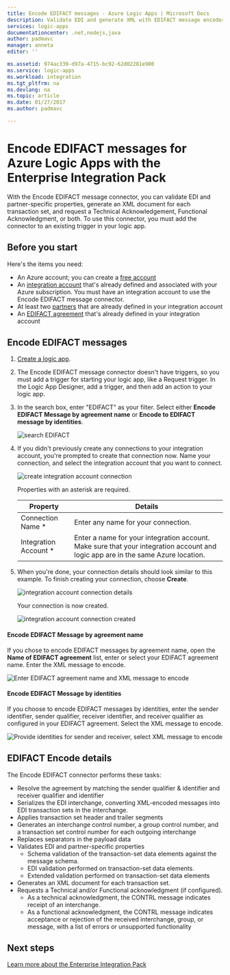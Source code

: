 ```yaml
---
title: Encode EDIFACT messages - Azure Logic Apps | Microsoft Docs
description: Validate EDI and generate XML with EDIFACT message encoder in the Enterprise Integration Pack for Azure Logic Apps
services: logic-apps
documentationcenter: .net,nodejs,java
author: padmavc
manager: anneta
editor: ''

ms.assetid: 974ac339-d97a-4715-bc92-62d02281e900
ms.service: logic-apps
ms.workload: integration
ms.tgt_pltfrm: na
ms.devlang: na
ms.topic: article
ms.date: 01/27/2017
ms.author: padmavc

---
```

# Encode EDIFACT messages for Azure Logic Apps with the Enterprise Integration Pack

With the Encode EDIFACT message connector, you can validate EDI and partner-specific properties, 
generate an XML document for each transaction set, 
and request a Technical Acknowledgement, Functional Acknowledgment, or both.
To use this connector, you must add the connector to an existing trigger in your logic app.

## Before you start

Here's the items you need:

* An Azure account; you can create a [free account](https://azure.microsoft.com/free)
* An [integration account](logic-apps-enterprise-integration-create-integration-account.md) 
that's already defined and associated with your Azure subscription. 
You must have an integration account to use the Encode EDIFACT message connector. 
* At least two [partners](logic-apps-enterprise-integration-partners.md) 
that are already defined in your integration account
* An [EDIFACT agreement](logic-apps-enterprise-integration-edifact.md) 
that's already defined in your integration account

## Encode EDIFACT messages

1. [Create a logic app](logic-apps-create-a-logic-app.md).

2. The Encode EDIFACT message connector doesn't have triggers, 
so you must add a trigger for starting your logic app, like a Request trigger. 
In the Logic App Designer, add a trigger, and then add an action to your logic app.

3.	In the search box, enter "EDIFACT" as your filter. 
Select either **Encode EDIFACT Message by agreement name** or 
**Encode to EDIFACT message by identities**.
   
    ![search EDIFACT](media/logic-apps-enterprise-integration-edifact-encode/edifactdecodeimage1.png)  

3. If you didn't previously create any connections to your integration account, 
you're prompted to create that connection now. Name your connection, 
and select the integration account that you want to connect.

    ![create integration account connection](media/logic-apps-enterprise-integration-edifact-encode/edifactencodeimage1.png)  

	Properties with an asterisk are required.

	| Property | Details |
	| --- | --- |
	| Connection Name * |Enter any name for your connection. |
	| Integration Account * |Enter a name for your integration account. Make sure that your integration account and logic app are in the same Azure location. |

5.	When you're done, your connection details should look similar to this example. 
To finish creating your connection, choose **Create**.

	![integration account connection details](media/logic-apps-enterprise-integration-edifact-encode/edifactencodeimage2.png)

	Your connection is now created.

    ![integration account connection created](media/logic-apps-enterprise-integration-edifact-encode/edifactencodeimage4.png)

#### Encode EDIFACT Message by agreement name

If you chose to encode EDIFACT messages by agreement name, 
open the **Name of EDIFACT agreement** list, 
enter or select your EDIFACT agreement name. 
Enter the XML message to encode.

![Enter EDIFACT agreement name and XML message to encode](media/logic-apps-enterprise-integration-edifact-encode/edifactencodeimage6.png)

#### Encode EDIFACT Message by identities

If you choose to encode EDIFACT messages by identities, enter the sender identifier, 
sender qualifier, receiver identifier, and receiver qualifier as 
configured in your EDIFACT agreement. Select the XML message to encode.

![Provide identities for sender and receiver, select XML message to encode](media/logic-apps-enterprise-integration-edifact-encode/edifactencodeimage7.png)

## EDIFACT Encode details

The Encode EDIFACT connector performs these tasks: 

* Resolve the agreement by matching the sender qualifier & identifier and receiver qualifier and identifier
* Serializes the EDI interchange, converting XML-encoded messages into EDI transaction sets in the interchange.
* Applies transaction set header and trailer segments
* Generates an interchange control number, a group control number, and a transaction set control number for each outgoing interchange
* Replaces separators in the payload data
* Validates EDI and partner-specific properties
  * Schema validation of the transaction-set data elements against the message schema.
  * EDI validation performed on transaction-set data elements.
  * Extended validation performed on transaction-set data elements
* Generates an XML document for each transaction set.
* Requests a Technical and/or Functional acknowledgment (if configured).
  * As a technical acknowledgment, the CONTRL message indicates receipt of an interchange.
  * As a functional acknowledgment, the CONTRL message indicates acceptance or rejection of the received interchange, group, or message, with a list of errors or unsupported functionality

## Next steps
[Learn more about the Enterprise Integration Pack](logic-apps-enterprise-integration-overview.md "Learn about Enterprise Integration Pack") 

